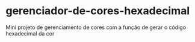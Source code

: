 # gerenciador-de-cores-hexadecimal
Mini projeto de gerenciamento de cores com a função de gerar o código hexadecimal da cor
